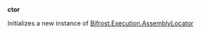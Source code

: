 **ctor**

Initializes a new instance of [Bifrost.Execution.AssemblyLocator](Bifrost.Execution.AssemblyLocator)

